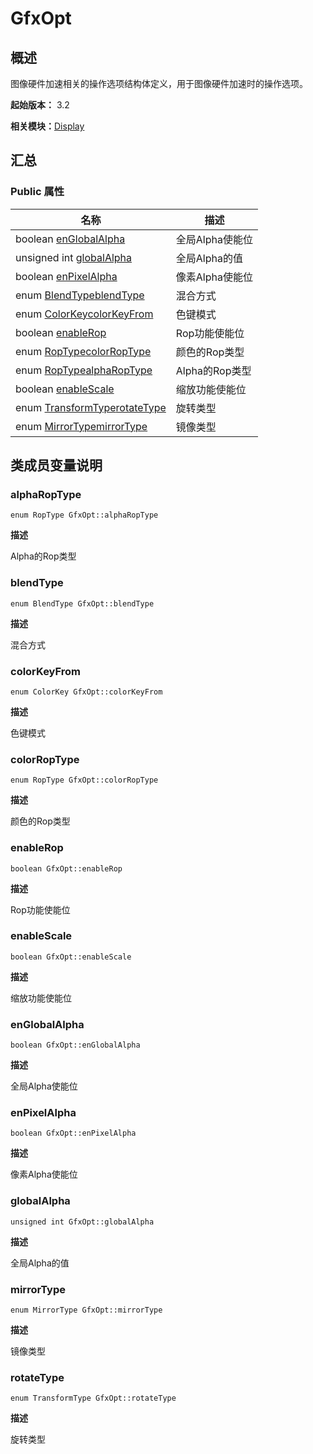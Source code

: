 # GfxOpt


## 概述

图像硬件加速相关的操作选项结构体定义，用于图像硬件加速时的操作选项。

**起始版本：** 3.2

**相关模块：**[Display](_display_v10.md)


## 汇总


### Public 属性

| 名称 | 描述 | 
| -------- | -------- |
| boolean [enGlobalAlpha](#englobalalpha) | 全局Alpha使能位  | 
| unsigned int [globalAlpha](#globalalpha) | 全局Alpha的值  | 
| boolean [enPixelAlpha](#enpixelalpha) | 像素Alpha使能位  | 
| enum [BlendType](_display_v10.md#blendtype)[blendType](#blendtype) | 混合方式  | 
| enum [ColorKey](_display_v10.md#colorkey)[colorKeyFrom](#colorkeyfrom) | 色键模式  | 
| boolean [enableRop](#enablerop) | Rop功能使能位  | 
| enum [RopType](_display_v10.md#roptype)[colorRopType](#colorroptype) | 颜色的Rop类型  | 
| enum [RopType](_display_v10.md#roptype)[alphaRopType](#alpharoptype) | Alpha的Rop类型  | 
| boolean [enableScale](#enablescale) | 缩放功能使能位  | 
| enum [TransformType](_display_v10.md#transformtype)[rotateType](#rotatetype) | 旋转类型  | 
| enum [MirrorType](_display_v10.md#mirrortype)[mirrorType](#mirrortype) | 镜像类型  | 


## 类成员变量说明


### alphaRopType

```
enum RopType GfxOpt::alphaRopType
```
**描述**

Alpha的Rop类型


### blendType

```
enum BlendType GfxOpt::blendType
```
**描述**

混合方式


### colorKeyFrom

```
enum ColorKey GfxOpt::colorKeyFrom
```
**描述**

色键模式


### colorRopType

```
enum RopType GfxOpt::colorRopType
```
**描述**

颜色的Rop类型


### enableRop

```
boolean GfxOpt::enableRop
```
**描述**

Rop功能使能位


### enableScale

```
boolean GfxOpt::enableScale
```
**描述**

缩放功能使能位


### enGlobalAlpha

```
boolean GfxOpt::enGlobalAlpha
```
**描述**

全局Alpha使能位


### enPixelAlpha

```
boolean GfxOpt::enPixelAlpha
```
**描述**

像素Alpha使能位


### globalAlpha

```
unsigned int GfxOpt::globalAlpha
```
**描述**

全局Alpha的值


### mirrorType

```
enum MirrorType GfxOpt::mirrorType
```
**描述**

镜像类型


### rotateType

```
enum TransformType GfxOpt::rotateType
```
**描述**

旋转类型
